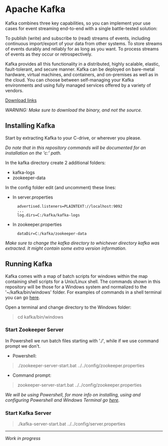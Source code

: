 # Apache Kafka

Kafka combines three key capabilities, so you can implement your use cases for event streaming end-to-end with
a single battle-tested solution:

To publish (write) and subscribe to (read) streams of events, including continuous import/export of your data from other systems.
To store streams of events durably and reliably for as long as you want.
To process streams of events as they occur or retrospectively.

Kafka provides all this functionality in a distributed, highly scalable, elastic, fault-tolerant, and secure manner.
Kafka can be deployed on bare-metal hardware, virtual machines, and containers, and on-premises as well as in the cloud.
You can choose between self-managing your Kafka environments and using fully managed services offered by a variety of vendors.

[Download links](https://kafka.apache.org/downloads)

*WARNING: Make sure to download the binary, and not the source.*


## Installing Kafka

Start by extracting Kafka to your C-drive, or wherever you please.

*Do note that in this repository commands will be documented for an installation on the 'c:\' path.*

In the kafka directory create 2 additional folders:
- kafka-logs
- zookeeper-data

In the config folder edit (and uncomment) these lines:
- In server.properties

        advertised.listeners=PLAINTEXT://localhost:9092
        ...
        log.dirs=C:/kafka/kafka-logs

- In zookeeper.properties

        dataDir=C:/kafka/zookeeper-data

*Make sure to change the kafka directory to whichever directory kafka was extracted.
It might contain some extra version information.*


## Running Kafka

Kafka comes with a map of batch scripts for windows within the map containing shell scripts for a Unix/Linux shell.
The commands shown in this repository will be those for a Windows system and normalized to the '~/kafka/bin/windows' folder.
For examples of commands in a shell terminal you can go [here](https://github.com/dilipsundarraj1/TeachApacheKafka/blob/master/Kafka_Commands.md).

Open a terminal and change directory to the Windows folder:

> cd kafka/bin/windows

### Start Zookeeper Server

In Powershell we run batch files starting with './', while if we use command prompt we don't.

- Powershell:
> ./zookeeper-server-start.bat ../../config/zookeeper.properties

- Command prompt:
> zookeeper-server-start.bat ../../config/zookeeper.properties

*We will be using Powershell, for more info on installing, using and configuring Powershell and Windows Terminal go
[here](https://github.com/H3AR7B3A7/WindowsTerminalAndPowershell).*

### Start Kafka Server

> ./kafka-server-start.bat ../../config/server.properties





---
*Work in progress*